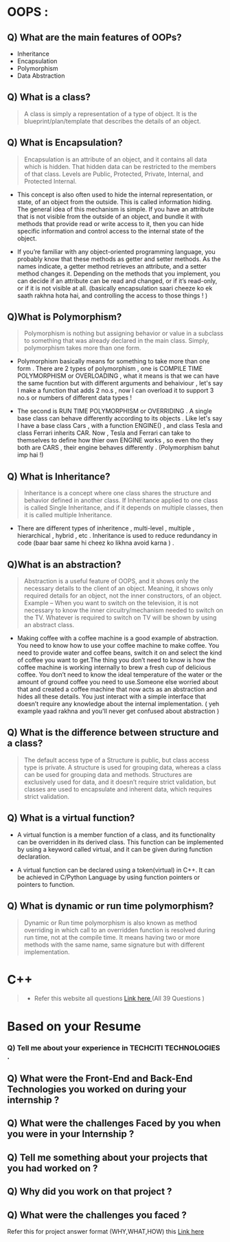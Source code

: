 # OOPS : 

## Q) What are the main features of OOPs?

- Inheritance
- Encapsulation
- Polymorphism
- Data Abstraction

## Q)  What is a class?

> A class is simply a representation of a type of object. It is the blueprint/plan/template that describes the details of an object.

## Q) What is Encapsulation?

> Encapsulation is an attribute of an object, and it contains all data which is hidden. That hidden data can be restricted to the members of that class.
Levels are Public, Protected, Private, Internal, and Protected Internal.

- This concept is also often used to hide the internal representation, or state, of an object from the outside. This is called information hiding. The general idea of this mechanism is simple. If you have an attribute that is not visible from the outside of an object, and bundle it with methods that provide read or write access to it, then you can hide specific information and control access to the internal state of the object.

- If you’re familiar with any object-oriented programming language, you probably know that these methods as getter and setter methods. As the names indicate, a getter method retrieves an attribute, and a setter method changes it. Depending on the methods that you implement, you can decide if an attribute can be read and changed, or if it’s read-only, or if it is not visible at all. (basically encapsulation saari cheeze ko ek saath rakhna hota hai, and controlling the access to those things ! )

## Q)What is Polymorphism?

> Polymorphism is nothing but assigning behavior or value in a subclass to something that was already declared in the main class. Simply, polymorphism takes more than one form.

- Polymorphism basically means for something to take more than one form . There are 2 types of polymorphism , one is COMPILE TIME POLYMORPHISM or OVERLOADING , what it means is that we can have the same fucntion but with different arguments and behaiviour , let's say I make a function that adds 2 no.s , now I can overload it to support 3 no.s or numbers of different data types !

- The second is RUN TIME POLYMORPHISM or OVERRIDING . A single base class can behave differently according to its objects . Like let's say I have a base class Cars , with a function ENGINE() , and class Tesla and class Ferrari inherits CAR. Now , Tesla and Ferrari can take to themselves to define how thier own ENGINE works , so even tho they both are CARS , their engine behaves differently . (Polymorphism bahut imp hai !)



## Q) What is Inheritance?

> Inheritance is a concept where one class shares the structure and behavior defined in another class. If Inheritance applied to one class is called Single Inheritance, and if it depends on multiple classes, then it is called multiple Inheritance. 

- There are different types of inheritence , multi-level , multiple , hierarchical , hybrid , etc . Inheritance is used to reduce redundancy in code (baar baar same hi cheez ko likhna avoid karna ) . 

## Q)What is an abstraction?

> Abstraction is a useful feature of OOPS, and it shows only the necessary details to the client of an object. Meaning, it shows only required details for an object, not the inner constructors, of an object. Example – When you want to switch on the television, it is not necessary to know the inner circuitry/mechanism needed to switch on the TV. Whatever is required to switch on TV will be shown by using an abstract class.

-  Making coffee with a coffee machine is a good example of abstraction. You need to know how to use your coffee machine to make coffee. You need to provide water and coffee beans, switch it on and select the kind of coffee you want to get.The thing you don’t need to know is how the coffee machine is working internally to brew a fresh cup of delicious coffee. You don’t need to know the ideal temperature of the water or the amount of ground coffee you need to use.Someone else worried about that and created a coffee machine that now acts as an abstraction and hides all these details. You just interact with a simple interface that doesn’t require any knowledge about the internal implementation. ( yeh example yaad rakhna and you'll never get confused about abstraction )


## Q) What is the difference between structure and a class?

> The default access type of a Structure is public, but class access type is private. A structure is used for grouping data, whereas a class can be used for grouping data and methods. Structures are exclusively used for data, and it doesn’t require strict validation, but classes are used to encapsulate and inherent data, which requires strict validation.

## Q)  What is a virtual function?

- A virtual function is a member function of a class, and its functionality can be overridden in its derived class. This function can be implemented by using a keyword called virtual, and it can be given during function declaration.

- A virtual function can be declared using a token(virtual) in C++. It can be achieved in C/Python Language by using function pointers or pointers to function.

## Q) What is dynamic or run time polymorphism?

> Dynamic or Run time polymorphism is also known as method overriding in which call to an overridden function is resolved during run time, not at the compile time. It means having two or more methods with the same name, same signature but with different implementation.


# C++

> - Refer this website all questions [Link here ](https://www.javatpoint.com/cpp-interview-questions) 
(All 39 Questions )


# Based on your Resume 

### Q) Tell me about your experience in TECHCITI TECHNOLOGIES .

## Q) What were the Front-End and Back-End Technologies you worked on during your internship ? 

## Q) What were the challenges Faced by you when you were in your Internship ? 

## Q) Tell me something about your projects that you had worked on ? 

## Q) Why did you work on that project ? 

## Q) What were the challenges you faced ?

Refer this for project answer format (WHY,WHAT,HOW)  this [Link here ](https://github.com/Hussain008/Spotlight/blob/master/projectthou8s.md)

